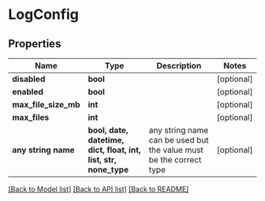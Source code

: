 # LogConfig


## Properties
Name | Type | Description | Notes
------------ | ------------- | ------------- | -------------
**disabled** | **bool** |  | [optional] 
**enabled** | **bool** |  | [optional] 
**max_file_size_mb** | **int** |  | [optional] 
**max_files** | **int** |  | [optional] 
**any string name** | **bool, date, datetime, dict, float, int, list, str, none_type** | any string name can be used but the value must be the correct type | [optional]

[[Back to Model list]](../README.md#documentation-for-models) [[Back to API list]](../README.md#documentation-for-api-endpoints) [[Back to README]](../README.md)


